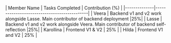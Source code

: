 | Member Name  | Tasks Completed   | Contribution (%) |
|--------------|---------------------------------------------|
| Veera | Backend v1 and v2 work alongside Lasse. Main contributor of backend deployment |25%|
| Lasse | Backend v1 and v2 work alongside Veera. Main contributor of backend self-reflection |25%|
| Karollina | Frontend V1 & V2 | 25% |
| Hilda | Frontend V1 and V2 | 25% |